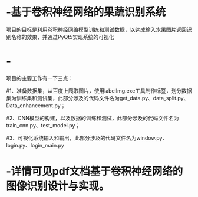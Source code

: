 # -基于卷积神经网络的果蔬识别系统

项目的目标是利用卷积神经网络模型训练和测试数据，以达成输入水果图片返回识别名称的效果，并通过PyQt5实现系统的可视化
# -

项目的主要工作有一下三点：

#1、准备数据集，从百度上爬取图片，使用labelImg.exe工具制作标签，划分数据集为训练集和测试集，此部分涉及的代码文件名为get_data.py、data_split.py、Data_enhancement.py；

#2、CNN模型的构建，以及数据的训练和测试，此部分涉及的代码文件名为train_cnn.py、test_model.py；

#3、可视化系统输入和输出，此部分涉及的代码文件名为window.py、login.py、login_main.py


# -详情可见pdf文档基于卷积神经网络的图像识别设计与实现。
